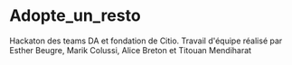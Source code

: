 # Adopte_un_resto
Hackaton des teams DA et fondation de Citio. 
Travail d'équipe réalisé par Esther Beugre, Marik Colussi, Alice Breton et Titouan Mendiharat
